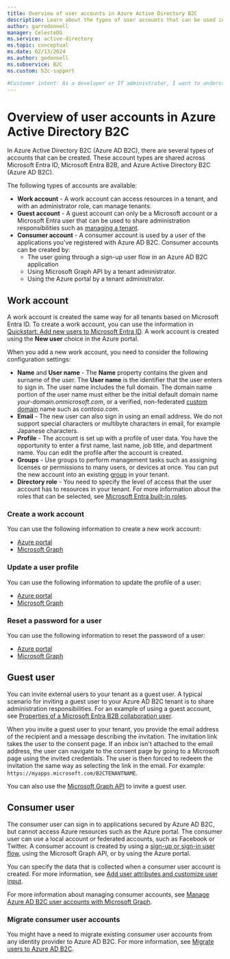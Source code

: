 ```yaml
---
title: Overview of user accounts in Azure Active Directory B2C
description: Learn about the types of user accounts that can be used in Azure Active Directory B2C.
author: garrodonnell
manager: CelesteDG
ms.service: active-directory
ms.topic: conceptual
ms.date: 02/13/2024
ms.author: godonnell
ms.subservice: B2C
ms.custom: b2c-support

#Customer intent: As a developer or IT administrator, I want to understand the different types of user accounts available Azure AD B2C, so that I can properly manage and configure user accounts for my tenant.
---
```


# Overview of user accounts in Azure Active Directory B2C

In Azure Active Directory B2C (Azure AD B2C), there are several types of accounts that can be created. These account types are shared across Microsoft Entra ID, Microsoft Entra B2B, and Azure Active Directory B2C (Azure AD B2C).

The following types of accounts are available:

- **Work account** - A work account can access resources in a tenant, and with an administrator role, can manage tenants.
- **Guest account** - A guest account can only be a Microsoft account or a Microsoft Entra user that can be used to share administration responsibilities such as [managing a tenant](tenant-management-manage-administrator.md).
- **Consumer account** - A consumer account is used by a user of the applications you've registered with Azure AD B2C. Consumer accounts can be created by:
  - The user going through a sign-up user flow in an Azure AD B2C application
  - Using Microsoft Graph API by a tenant administrator.
  - Using the Azure portal by a tenant administrator.

## Work account

A work account is created the same way for all tenants based on Microsoft Entra ID. To create a work account, you can use the information in [Quickstart: Add new users to Microsoft Entra ID](/entra/fundamentals/how-to-create-delete-users). A work account is created using the **New user** choice in the Azure portal.

When you add a new work account, you need to consider the following configuration settings:

- **Name** and **User name** - The **Name** property contains the given and surname of the user. The **User name** is the identifier that the user enters to sign in. The user name includes the full domain. The domain name portion of the user name must either be the initial default domain name *your-domain.onmicrosoft.com*, or a verified, non-federated [custom domain](entra/fundamentals/add-custom-domain) name such as *contoso.com*. 
- **Email** - The new user can also sign in using an email address. We do not support special characters or multibyte characters in email, for example Japanese characters.
- **Profile** - The account is set up with a profile of user data. You have the opportunity to enter a first name, last name, job title, and department name. You can edit the profile after the account is created.
- **Groups** - Use groups to perform management tasks such as assigning licenses or permissions to many users, or devices at once. You can put the new account into an existing [group](../active-directory/fundamentals/how-to-manage-groups.md) in your tenant.
- **Directory role** - You need to specify the level of access that the user account has to resources in your tenant. For more information about the roles that can be selected, see [Microsoft Entra built-in roles](/entra/identity/role-based-access-control/permissions-reference).

### Create a work account

You can use the following information to create a new work account:

- [Azure portal](/entra/fundamentals/how-to-create-delete-users)
- [Microsoft Graph](/graph/api/user-post-users)

### Update a user profile

You can use the following information to update the profile of a user:

- [Azure portal](/entra/fundamentals/how-to-manage-user-profile-info)
- [Microsoft Graph](/graph/api/user-update)

### Reset a password for a user

You can use the following information to reset the password of a user:

- [Azure portal](/entra/fundamentals/users-reset-password-azure-portal)
- [Microsoft Graph](/graph/api/user-update)

## Guest user

You can invite external users to your tenant as a guest user. A typical scenario for inviting a guest user to your Azure AD B2C tenant is to share administration responsibilities. For an example of using a guest account, see [Properties of a Microsoft Entra B2B collaboration user](../active-directory/external-identities/user-properties.md).

When you invite a guest user to your tenant, you provide the email address of the recipient and a message describing the invitation. The invitation link takes the user to the consent page. If an inbox isn't attached to the email address, the user can navigate to the consent page by going to a Microsoft page using the invited credentials. The user is then forced to redeem the invitation the same way as selecting the link in the email. For example: `https://myapps.microsoft.com/B2CTENANTNAME`.

You can also use the [Microsoft Graph API](/graph/api/invitation-post) to invite a guest user.

## Consumer user

The consumer user can sign in to applications secured by Azure AD B2C, but cannot access Azure resources such as the Azure portal. The consumer user can use a local account or federated accounts, such as Facebook or Twitter. A consumer account is created by using a [sign-up or sign-in user flow](user-flow-overview.md), using the Microsoft Graph API, or by using the Azure portal.

You can specify the data that is collected when a consumer user account is created. For more information, see [Add user attributes and customize user input](configure-user-input.md).

For more information about managing consumer accounts, see [Manage Azure AD B2C user accounts with Microsoft Graph](./microsoft-graph-operations.md).

### Migrate consumer user accounts

You might have a need to migrate existing consumer user accounts from any identity provider to Azure AD B2C. For more information, see [Migrate users to Azure AD B2C](user-migration.md).